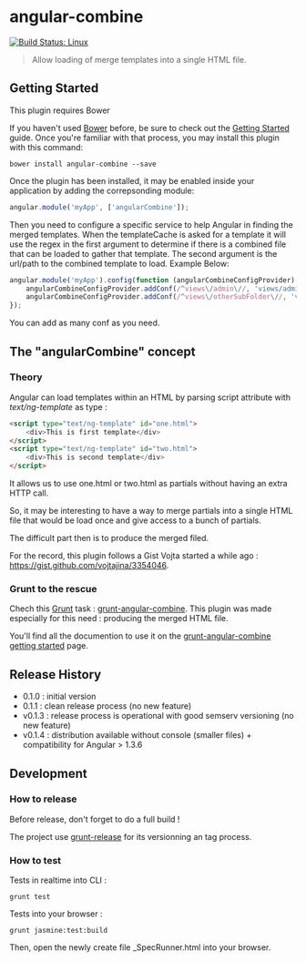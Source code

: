 # angular-combine

[![Build Status: Linux](https://travis-ci.org/astik/angular-combine.svg?branch=master)](https://travis-ci.org/astik/angular-combine)

> Allow loading of merge templates into a single HTML file.



## Getting Started

This plugin requires Bower

If you haven't used [Bower](http://bower.io/) before, be sure to check out the [Getting Started](http://bower.io/#installing-bower) guide.
Once you're familiar with that process, you may install this plugin with this command:

```shell
bower install angular-combine --save
```

Once the plugin has been installed, it may be enabled inside your application by adding the correpsonding module:

```js
angular.module('myApp', ['angularCombine']);
```

Then you need to configure a specific service to help Angular in finding the merged templates. When the templateCache is asked for a template it will use the regex in the first argument to determine if there is a combined file that can be loaded to gather that template. The second argument is the url/path to the combined template to load. Example Below:

```js
angular.module('myApp').config(function (angularCombineConfigProvider) {
	angularCombineConfigProvider.addConf(/^views\/admin\//, 'views/admin.html');
	angularCombineConfigProvider.addConf(/^views\/otherSubFolder\//, 'views/otherSubFolderMergedTemplates.html');
});
```

You can add as many conf as you need. 
 
 
## The "angularCombine" concept



### Theory

Angular can load templates within an HTML by parsing script attribute with *text/ng-template* as type :

```html
<script type="text/ng-template" id="one.html">
	<div>This is first template</div>
</script>
<script type="text/ng-template" id="two.html">
	<div>This is second template</div>
</script>
```

It allows us to use one.html or two.html as partials without having an extra HTTP call.

So, it may be interesting to have a way to merge partials into a single HTML file that would be load once and give access to a bunch of partials.

The difficult part then is to produce the merged filed.

For the record, this plugin follows a Gist Vojta started a while ago : https://gist.github.com/vojtajina/3354046.



### Grunt to the rescue

Chech this [Grunt](http://gruntjs.com/) task : [grunt-angular-combine](https://github.com/astik/grunt-angular-combine).
This plugin was made especially for this need : producing the merged HTML file.

You'll find all the documention to use it on the [grunt-angular-combine getting started](https://github.com/astik/grunt-angular-combine#getting-started) page.



## Release History

- 0.1.0 : initial version
- 0.1.1 : clean release process (no new feature)
- v0.1.3 : release process is operational with good semserv versioning (no new feature)
- v0.1.4 : distribution available without console (smaller files) + compatibility for Angular > 1.3.6



## Development



### How to release

Before release, don't forget to do a full build !

The project use [grunt-release](https://github.com/geddski/grunt-release) for its versionning an tag process.


### How to test

Tests in realtime into CLI :

```
grunt test
```

Tests into your browser :

```
grunt jasmine:test:build
```

Then, open the newly create file _SpecRunner.html into your browser.
